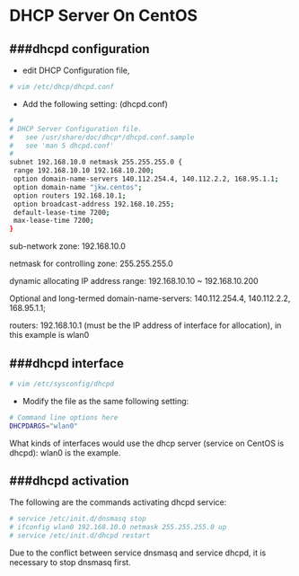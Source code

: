 # DHCP Server On CentOS

<script type="text/javascript" src="js/general.js"></script>

###dhcpd configuration
---

* edit DHCP Configuration file,

```Bash
# vim /etc/dhcp/dhcpd.conf
```

* Add the following setting: (dhcpd.conf)

```Bash
#
# DHCP Server Configuration file.
#   see /usr/share/doc/dhcp*/dhcpd.conf.sample
#   see 'man 5 dhcpd.conf'
#
subnet 192.168.10.0 netmask 255.255.255.0 {
 range 192.168.10.10 192.168.10.200;
 option domain-name-servers 140.112.254.4, 140.112.2.2, 168.95.1.1;
 option domain-name "jkw.centos";
 option routers 192.168.10.1;
 option broadcast-address 192.168.10.255;
 default-lease-time 7200;
 max-lease-time 7200;
}
```

sub-network zone: 192.168.10.0

netmask for controlling zone: 255.255.255.0

dynamic allocating IP address range: 192.168.10.10 ~ 192.168.10.200

Optional and long-termed domain-name-servers: 140.112.254.4, 140.112.2.2, 168.95.1.1;

routers: 192.168.10.1 (must be the IP address of interface for allocation), in this example is wlan0

###dhcpd interface
---

```Bash
# vim /etc/sysconfig/dhcpd
```

* Modify the file as the same following setting:

```Bash
# Command line options here
DHCPDARGS="wlan0"
```

What kinds of interfaces would use the dhcp server (service on CentOS is dhcpd): wlan0 is the example.

###dhcpd activation
---

The following are the commands activating dhcpd service:

```Bash
# service /etc/init.d/dnsmasq stop
# ifconfig wlan0 192.168.10.0 netmask 255.255.255.0 up
# service /etc/init.d/dhcpd restart
```

Due to the conflict between service dnsmasq and service dhcpd, it is necessary to stop dnsmasq first.





